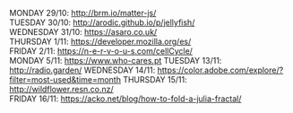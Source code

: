 MONDAY 29/10: http://brm.io/matter-js/  
TUESDAY 30/10: http://arodic.github.io/p/jellyfish/  
WEDNESDAY 31/10: https://asaro.co.uk/  
THURSDAY 1/11: https://developer.mozilla.org/es/  
FRIDAY 2/11: https://n-e-r-v-o-u-s.com/cellCycle/  
MONDAY 5/11: https://www.who-cares.pt
TUESDAY 13/11: http://radio.garden/
WEDNESDAY 14/11: https://color.adobe.com/explore/?filter=most-used&time=month
THURSDAY 15/11: http://wildflower.resn.co.nz/  
FRIDAY 16/11: https://acko.net/blog/how-to-fold-a-julia-fractal/